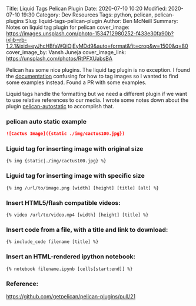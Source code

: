 Title: Liquid Tags Pelican Plugin
Date: 2020-07-10 10:20
Modified: 2020-07-10 19:30
Category: Dev Resources
Tags: python, pelican, pelican-plugins
Slug: liquid-tags-pelican-plugin
Author: Ben McNeill
Summary: Notes on liquid tag plugin for pelican
cover_image: https://images.unsplash.com/photo-1534712980252-f433e30fa90b?ixlib=rb-1.2.1&ixid=eyJhcHBfaWQiOjEyMDd9&auto=format&fit=crop&w=1500&q=80
cover_image_by: Vansh Juneja
cover_image_link: https://unsplash.com/photos/RtPFXUabsBA

<!-- {% img {static|/extra/cactus.jpg} 200 200 "Cactus" "Alt text" %} -->

Pelican has some nice plugins.  The liquid tag plugin is no exception.   I found the [documentation](https://github.com/getpelican/pelican-plugins/tree/master/liquid_tags#image-tag) confusing for how to tag images so I wanted to find some examples instead.  Found a PR with some examples.

Liquid tags handle the formatting but we need a different plugin if we want to use relative references to our media.  I wrote some notes down about the plugin [pelican-autostatic]({filename}../pelican-autostatic/post.md) to accomplish that.  

### pelican auto static example

```markdown
![Cactus Image]({static ./img/cactus100.jpg})
```


### Liguid tag for inserting image with original size

```jinja
{% img {static|./img/cactus100.jpg} %} 
```

### Liguid tag for inserting image with specific size

```jinja
{% img /url/to/image.png [width] [height] [title] [alt] %}
```

### Insert HTML5/flash compatible videos:

```jinja
{% video /url/to/video.mp4 [width] [height] [title] %}
```

### Insert code from a file, with a title and link to download:

```jinja
{% include_code filename [title] %}
```

### Insert an HTML-rendered ipython notebook:

```jinja
{% notebook filename.ipynb [cells[start:end]] %}
```

### Reference:
https://github.com/getpelican/pelican-plugins/pull/21


